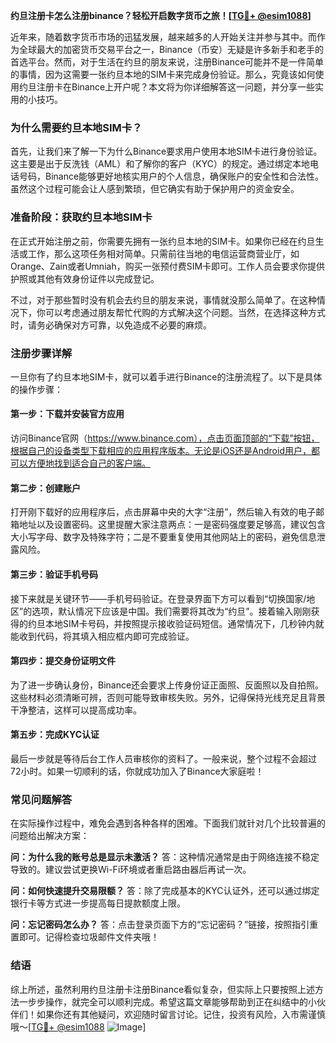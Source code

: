 **约旦注册卡怎么注册binance？轻松开启数字货币之旅！[[TG💪+ @esim1088](https://t.me/s/esim1088)]**

近年来，随着数字货币市场的迅猛发展，越来越多的人开始关注并参与其中。而作为全球最大的加密货币交易平台之一，Binance（币安）无疑是许多新手和老手的首选平台。然而，对于生活在约旦的朋友来说，注册Binance可能并不是一件简单的事情，因为这需要一张约旦本地的SIM卡来完成身份验证。那么，究竟该如何使用约旦注册卡在Binance上开户呢？本文将为你详细解答这一问题，并分享一些实用的小技巧。

### **为什么需要约旦本地SIM卡？**

首先，让我们来了解一下为什么Binance要求用户使用本地SIM卡进行身份验证。这主要是出于反洗钱（AML）和了解你的客户（KYC）的规定。通过绑定本地电话号码，Binance能够更好地核实用户的个人信息，确保账户的安全性和合法性。虽然这个过程可能会让人感到繁琐，但它确实有助于保护用户的资金安全。

### **准备阶段：获取约旦本地SIM卡**

在正式开始注册之前，你需要先拥有一张约旦本地的SIM卡。如果你已经在约旦生活或工作，那么这项任务相对简单。只需前往当地的电信运营商营业厅，如Orange、Zain或者Umniah，购买一张预付费SIM卡即可。工作人员会要求你提供护照或其他有效身份证件以完成登记。

不过，对于那些暂时没有机会去约旦的朋友来说，事情就没那么简单了。在这种情况下，你可以考虑通过朋友帮忙代购的方式解决这个问题。当然，在选择这种方式时，请务必确保对方可靠，以免造成不必要的麻烦。

### **注册步骤详解**

一旦你有了约旦本地SIM卡，就可以着手进行Binance的注册流程了。以下是具体的操作步骤：

#### **第一步：下载并安装官方应用**
访问Binance官网（https://www.binance.com），点击页面顶部的“下载”按钮，根据自己的设备类型下载相应的应用程序版本。无论是iOS还是Android用户，都可以方便地找到适合自己的客户端。

#### **第二步：创建账户**
打开刚下载好的应用程序后，点击屏幕中央的大字“注册”，然后输入有效的电子邮箱地址以及设置密码。这里提醒大家注意两点：一是密码强度要足够高，建议包含大小写字母、数字及特殊字符；二是不要重复使用其他网站上的密码，避免信息泄露风险。

#### **第三步：验证手机号码**
接下来就是关键环节——手机号码验证。在登录界面下方可以看到“切换国家/地区”的选项，默认情况下应该是中国。我们需要将其改为“约旦”。接着输入刚刚获得的约旦本地SIM卡号码，并按照提示接收验证码短信。通常情况下，几秒钟内就能收到代码，将其填入相应框内即可完成验证。

#### **第四步：提交身份证明文件**
为了进一步确认身份，Binance还会要求上传身份证正面照、反面照以及自拍照。这些材料必须清晰可辨，否则可能导致审核失败。另外，记得保持光线充足且背景干净整洁，这样可以提高成功率。

#### **第五步：完成KYC认证**
最后一步就是等待后台工作人员审核你的资料了。一般来说，整个过程不会超过72小时。如果一切顺利的话，你就成功加入了Binance大家庭啦！

### **常见问题解答**

在实际操作过程中，难免会遇到各种各样的困难。下面我们就针对几个比较普遍的问题给出解决方案：

**问：为什么我的账号总是显示未激活？**
答：这种情况通常是由于网络连接不稳定导致的。建议尝试更换Wi-Fi环境或者重启路由器后再试一次。

**问：如何快速提升交易限额？**
答：除了完成基本的KYC认证外，还可以通过绑定银行卡等方式进一步提高每日提款额度上限。

**问：忘记密码怎么办？**
答：点击登录页面下方的“忘记密码？”链接，按照指引重置即可。记得检查垃圾邮件文件夹哦！

### **结语**

综上所述，虽然利用约旦注册卡注册Binance看似复杂，但实际上只要按照上述方法一步步操作，就完全可以顺利完成。希望这篇文章能够帮助到正在纠结中的小伙伴们！如果你还有其他疑问，欢迎随时留言讨论。记住，投资有风险，入市需谨慎哦～[[TG💪+ @esim1088](https://t.me/s/esim1088) ![Image](https://i.postimg.cc/4NQfJmqS/Snipaste-2025-05-13-00-14-12.png)]